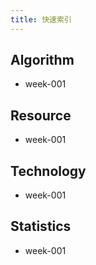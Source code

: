 ```yaml
---
title: 快速索引
---
```


## Algorithm

* week-001

## Resource

* week-001

## Technology

* week-001

## Statistics

* week-001
